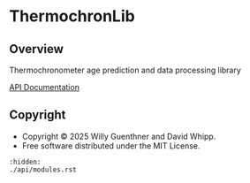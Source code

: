 # ThermochronLib

## Overview

Thermochronometer age prediction and data processing library

[API Documentation](./api/modules.rst)

## Copyright

- Copyright © 2025 Willy Guenthner and David Whipp.
- Free software distributed under the MIT License.

```{toctree}
:hidden:
./api/modules.rst
```
